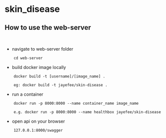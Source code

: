# skin_disease

## How to use the web-server
<br>

- navigate to web-server folder

~~~
    cd web-server
~~~

- build docker image locally

~~~
    docker build -t [username]/[image_name] .

    eg: docker build -t jayefee/skin-disease .
~~~

- run a container

~~~
    docker run -p 8000:8000 --name container_name image_name

    e.g. docker run -p 8000:8000 --name healthbox jayefee/skin-disease
~~~

- open api on your browser

~~~
    127.0.0.1:8000/swagger
~~~